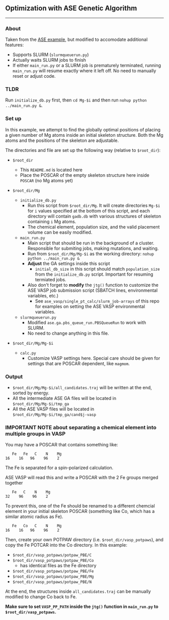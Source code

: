 ## Optimization with ASE Genetic Algorithm

----------
### About

Taken from the [ASE example](https://wiki.fysik.dtu.dk/ase/tutorials/ga/ga_optimize.html), but modified to accomodate additional features:

- Supports SLURM (`slurmqueuerun.py`)
- Actually waits SLURM jobs to finish
- If either `main_run.py` or a SLURM job is prematurely terminated, running `main_run.py` will resume exactly where it left off. No need to manually reset or adjust code.


### TLDR

Run `initialize_db.py` first, then `cd Mg-$i` and then run `nohup python ../main_run.py &`.

### Set up

In this example, we attempt to find the globally optimal positions of placing a given number of Mg atoms inside an initial skeleton structure. Both the Mg atoms and the positions of the skeleton are adjustable.

The directories and file are set up the following way (relative to `$root_dir`):

- `$root_dir`
    - This `README.md` is located here
    - Place the POSCAR of the empty skeleton structure here inside `POSCAR` (no Mg atoms yet)

- `$root_dir/Mg`
    - `initialize_db.py`
        - Run this script from `$root_dir/Mg`. It will create directories `Mg-$i` for `i` values specified at the bottom of this script, and each directory will contain `gadb.db` with various structures of skeleton containing `i` Mg atoms.
        - The chemical element, population size, and the valid placement volume can be easily modified.
    - `main_run.py`
        - Main script that should be run in the background of a cluster. Responsible for submiting jobs, making mutations, and waiting.
        - Run from `$root_dir/Mg/Mg-$i` as the working directory: `nohup python ../main_run.py &`
        - **Adjust** the GA settings inside this script
            - `initial_db_size` in this script should match `population_size` from the `initialize_db.py` script. Important for resuming termiated jobs.
        - Also don't forget to **modify** the `jtg()` function to customize the ASE VASP job submission script (SBATCH lines, environmental variables, etc.)
            - See `ase_vasp/single_pt_calc/slurm_job-arrays` of this repo for examples on setting the ASE VASP environmental variables.
    - `slurmqueuerun.py`
        - Modified `ase.ga.pbs_queue_run.PBSQueueRun` to work with SLURM.
        - No need to change anything in this file.

- `$root_dir/Mg/Mg-$i`
    - `calc.py`
        - Customize VASP settings here. Special care should be given for settings that are POSCAR dependent, like `magmom`.


### Output

- `$root_dir/Mg/Mg-$i/all_candidates.traj` will be written at the end, sorted by energy.
- All the intermediate ASE GA files will be located in `$root_dir/Mg/Mg-$i/tmp_ga`
- All the ASE VASP files will be located in `$root_dir/Mg/Mg-$i/tmp_ga/cand$j-vasp`


### IMPORTANT NOTE about separating a chemical element into multiple groups in VASP
You may have a POSCAR that contains something like:

       Fe   Fe   C    N    Mg
    16    16   96    96    2

The Fe is separated for a spin-polarized calculation.

ASE VASP will read this and write a POSCAR with the 2 Fe groups merged together

       Fe   C    N    Mg
    32    96    96    2

To prevent this, one of the Fe should be renamed to a different chemcial element in your initial skeleton POSCAR (something like Co, which has a similar atomic radius as Fe).

       Fe   Co   C    N    Mg
    16    16   96    96    2

Then, create your own POTPAW directory (i.e. `$root_dir/vasp_potpaws`), and copy the Fe POTCAR into the Co directory. In this example:

- `$root_dir/vasp_potpaws/potpaw_PBE/C`
- `$root_dir/vasp_potpaws/potpaw_PBE/Co`
    - has identical files as the Fe directory
- `$root_dir/vasp_potpaws/potpaw_PBE/Fe`
- `$root_dir/vasp_potpaws/potpaw_PBE/Mg`
- `$root_dir/vasp_potpaws/potpaw_PBE/N`

At the end, the structures inside `all_candidates.traj` can be manually modified to change Co back to Fe.

**Make sure to set `VASP_PP_PATH` inside the `jtg()` function in `main_run.py` to `$root_dir/vasp_potpaws`.**
